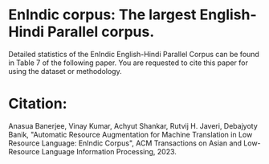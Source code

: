 # EnIndic corpus: The largest English-Hindi Parallel corpus.
Detailed statistics of the EnIndic English-Hindi Parallel Corpus can be found in Table 7 of the following paper.
You are requested to cite this paper for using the dataset or methodology.




# Citation:
Anasua Banerjee, Vinay Kumar, Achyut Shankar, Rutvij H. Javeri, Debajyoty Banik,
"Automatic Resource Augmentation for Machine Translation in Low Resource Language: EnIndic Corpus",
ACM Transactions on Asian and Low-Resource Language Information Processing, 2023.
